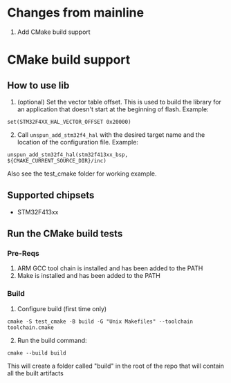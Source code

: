 # Changes from mainline
1. Add CMake build support

# CMake build support
## How to use lib
1. (optional) Set the vector table offset. This is used to build the library for an application that doesn't start at the beginning of flash. 
Example:
```
set(STM32F4XX_HAL_VECTOR_OFFSET 0x20000)
```
2. Call `unspun_add_stm32f4_hal` with the desired target name and the location of the configuration file. 
Example:
```
unspun_add_stm32f4_hal(stm32f413xx_bsp, ${CMAKE_CURRENT_SOURCE_DIR}/inc)
```

Also see the test_cmake folder for working example. 

## Supported chipsets
- STM32F413xx

## Run the CMake build tests
### Pre-Reqs
1. ARM GCC tool chain is installed and has been added to the PATH
2. Make is installed and has been added to the PATH
### Build
1. Configure build (first time only)
```
cmake -S test_cmake -B build -G "Unix Makefiles" --toolchain toolchain.cmake
```
2. Run the build command:
```
cmake --build build
```
This will create a folder called "build" in the root of the repo that will contain all the built artifacts